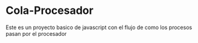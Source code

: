 # Cola-Procesador
Este es un proyecto basico de javascript con el flujo de como los procesos pasan por el procesador
